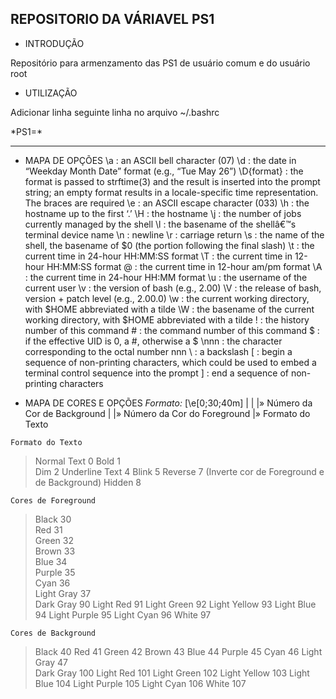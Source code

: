 ## **REPOSITORIO DA VÁRIAVEL PS1**

* INTRODUÇÃO

Repositório para armenzamento das PS1 de usuário comum e do usuário root

* UTILIZAÇÃO

<p> Adicionar linha seguinte linha no arquivo ~/.bashrc</p>
<p> *PS1=<conteudo_da_PS1>* </p>

---
* MAPA DE OPÇÕES
 \a : an ASCII bell character (07)
 \d : the date in “Weekday Month Date” format (e.g., “Tue May 26”)
 \D{format} : the format is passed to strftime(3) and the result is inserted into the prompt string; an empty format results in a locale-specific time representation. The braces are required
 \e : an ASCII escape character (033)
 \h : the hostname up to the first ‘.’
 \H : the hostname
 \j : the number of jobs currently managed by the shell
 \l : the basename of the shellâ€™s terminal device name
 \n : newline
 \r : carriage return
 \s : the name of the shell, the basename of $0 (the portion following the final slash)
 \t : the current time in 24-hour HH:MM:SS format
 \T : the current time in 12-hour HH:MM:SS format
 \@ : the current time in 12-hour am/pm format
 \A : the current time in 24-hour HH:MM format
 \u : the username of the current user
 \v : the version of bash (e.g., 2.00)
 \V : the release of bash, version + patch level (e.g., 2.00.0)
 \w : the current working directory, with $HOME abbreviated with a tilde
 \W : the basename of the current working directory, with $HOME abbreviated with a tilde
 \! : the history number of this command
 \# : the command number of this command
 \$ : if the effective UID is 0, a #, otherwise a $
 \nnn : the character corresponding to the octal number nnn
 \\ : a backslash
 \[ : begin a sequence of non-printing characters, which could be used to embed a terminal control sequence into the prompt
 \] : end a sequence of non-printing characters

* MAPA DE CORES E OPÇÕES
*Formato:* \[\e[0;30;40m\]
		  	    |  |  |» Número da Cor de Background
                |  |» Número da Cor do Foreground
                |» Formato do Texto 

`Formato do Texto`
> Normal Text		0
> Bold				1	
> Dim				2
> Underline Text	4
> Blink				5
> Reverse			7 (Inverte cor de Foreground e de Background)
> Hidden			8 

`Cores de Foreground`
> Black       	 30     
> Red         	 31     
> Green       	 32     
> Brown       	 33     
> Blue        	 34     
> Purple      	 35     
> Cyan        	 36     
> Light Gray  	 37     
> Dark Gray	  	 90
> Light Red   	 91
> Light Green 	 92
> Light Yellow 	 93
> Light Blue 	 94
> Light Purple 	 95
> Light Cyan	 96
> White			 97

`Cores de Background`
> Black			 40
> Red			 41
> Green			 42
> Brown			 43
> Blue			 44
> Purple		 45
> Cyan			 46
> Light Gray  	 47     
> Dark Gray	  	 100
> Light Red   	 101
> Light Green 	 102
> Light Yellow 	 103
> Light Blue 	 104
> Light Purple 	 105
> Light Cyan	 106
> White			 107
